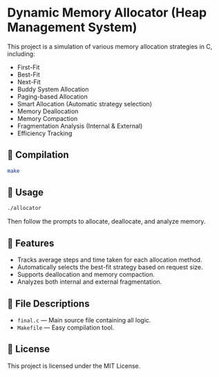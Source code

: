 # Dynamic Memory Allocator (Heap Management System)

This project is a simulation of various memory allocation strategies in C, including:

- First-Fit
- Best-Fit
- Next-Fit
- Buddy System Allocation
- Paging-based Allocation
- Smart Allocation (Automatic strategy selection)
- Memory Deallocation
- Memory Compaction
- Fragmentation Analysis (Internal & External)
- Efficiency Tracking

## 🔧 Compilation

```bash
make
```

## 🚀 Usage

```bash
./allocator
```

Then follow the prompts to allocate, deallocate, and analyze memory.

## 🧠 Features

- Tracks average steps and time taken for each allocation method.
- Automatically selects the best-fit strategy based on request size.
- Supports deallocation and memory compaction.
- Analyzes both internal and external fragmentation.

## 📂 File Descriptions

- `final.c` — Main source file containing all logic.
- `Makefile` — Easy compilation tool.

## 📝 License

This project is licensed under the MIT License.
